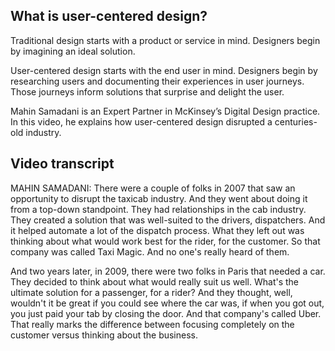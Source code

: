 ## What is user-centered design?

Traditional design starts with a product or service in mind. Designers begin by imagining an ideal solution.

User-centered design starts with the end user in mind. Designers begin by researching users and documenting their experiences in user journeys. Those journeys inform solutions that surprise and delight the user.

Mahin Samadani is an Expert Partner in McKinsey’s Digital Design practice. In this video, he explains how user-centered design disrupted a centuries-old industry.

## Video transcript

MAHIN SAMADANI: There were a couple of folks in 2007 that saw an opportunity to disrupt the taxicab industry. And they went about doing it from a top-down standpoint. They had relationships in the cab industry. They created a solution that was well-suited to the drivers, dispatchers. And it helped automate a lot of the dispatch process. What they left out was thinking about what would work best for the rider, for the customer. So that company was called Taxi Magic. And no one's really heard of them.

And two years later, in 2009, there were two folks in Paris that needed a car. They decided to think about what would really suit us well. What's the ultimate solution for a passenger, for a rider? And they thought, well, wouldn't it be great if you could see where the car was, if when you got out, you just paid your tab by closing the door. And that company's called Uber. That really marks the difference between focusing completely on the customer versus thinking about the business.
